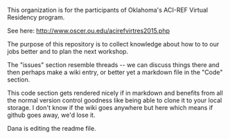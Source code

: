 
This organization is for the participants of Oklahoma's ACI-REF Virtual Residency program.

See here: http://www.oscer.ou.edu/acirefvirtres2015.php  

The purpose of this repository is to collect knowledge about how to to our jobs better and to plan the next workshop.

The "issues" section resemble threads -- we can discuss things there and then perhaps make a wiki entry, or better yet a markdown file in the "Code" section. 


This code section gets rendered nicely if in markdown and benefits from all the normal version control goodness like being able to clone it to your local storage.  I don't know if the wiki goes anywhere but here which means if github goes away, we'd lose it. 

Dana is editing the readme file. 
